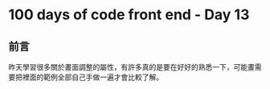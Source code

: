# 100 days of code front end - Day 13

## 前言

昨天學習很多關於畫面調整的屬性，有許多真的是要在好好的熟悉一下，可能畫需要把裡面的範例全部自己手做一遍才會比較了解。
